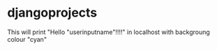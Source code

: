# djangoprojects
This will print "Hello "userinputname"!!!!" in localhost with backgroung colour "cyan"
